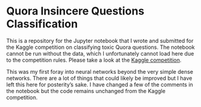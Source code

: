 # Quora Insincere Questions Classification

This is a repository for the Jupyter notebook that I wrote and submitted for the Kaggle competition on classifying toxic Quora questions. The notebook cannot be run without the data, which I unfortunately cannot load here due to the competition rules. Please take a look at the [Kaggle competition](https://www.kaggle.com/c/quora-insincere-questions-classification).

This was my first foray into neural networks beyond the very simple dense networks. There are a lot of things that could likely be improved but I have left this here for posterity’s sake. I have changed a few of the comments in the notebook but the code remains unchanged from the Kaggle competition.
